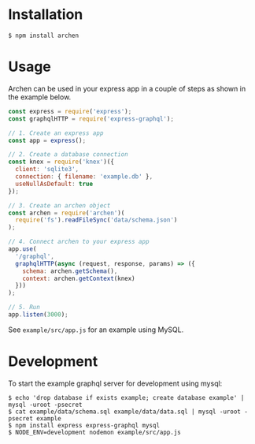 # Installation

`$ npm install archen`

# Usage

Archen can be used in your express app in a couple of steps as shown in the example below.

```javascript
const express = require('express');
const graphqlHTTP = require('express-graphql');

// 1. Create an express app
const app = express();

// 2. Create a database connection
const knex = require('knex')({
  client: 'sqlite3',
  connection: { filename: 'example.db' },
  useNullAsDefault: true
});

// 3. Create an archen object
const archen = require('archen')(
  require('fs').readFileSync('data/schema.json')
);

// 4. Connect archen to your express app
app.use(
  '/graphql',
  graphqlHTTP(async (request, response, params) => ({
    schema: archen.getSchema(),
    context: archen.getContext(knex)
  }))
);

// 5. Run
app.listen(3000);
```

See `example/src/app.js` for an example using MySQL.

# Development

To start the example graphql server for development using mysql:

```
$ echo 'drop database if exists example; create database example' | mysql -uroot -psecret
$ cat example/data/schema.sql example/data/data.sql | mysql -uroot -psecret example
$ npm install express express-graphql mysql
$ NODE_ENV=development nodemon example/src/app.js
```
